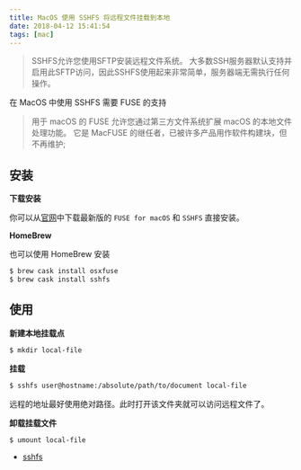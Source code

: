 ```yaml
---
title: MacOS 使用 SSHFS 将远程文件挂载到本地
date: 2018-04-12 15:41:54
tags: [mac]
---
```


> SSHFS允许您使用SFTP安装远程文件系统。 大多数SSH服务器默认支持并启用此SFTP访问，因此SSHFS使用起来非常简单，服务器端无需执行任何操作。

<!-- more --><!-- toc -->

在 MacOS 中使用 SSHFS 需要 FUSE 的支持

> 用于 macOS 的 FUSE 允许您通过第三方文件系统扩展 macOS 的本地文件处理功能。 它是 MacFUSE 的继任者，已被许多产品用作软件构建块，但不再维护;

## 安装

**下载安装**

你可以从[官网](https://osxfuse.github.io/)中下载最新版的 `FUSE for macOS` 和 `SSHFS` 直接安装。

**HomeBrew**

也可以使用 HomeBrew 安装

```bash
$ brew cask install osxfuse
$ brew cask install sshfs
```

## 使用

**新建本地挂载点**

```bash
$ mkdir local-file
```

**挂载**

```bash
$ sshfs user@hostname:/absolute/path/to/document local-file
```

远程的地址最好使用绝对路径。此时打开该文件夹就可以访问远程文件了。

**卸载挂载文件**

```bash
$ umount local-file
```

- [sshfs](https://github.com/libfuse/sshfs)
